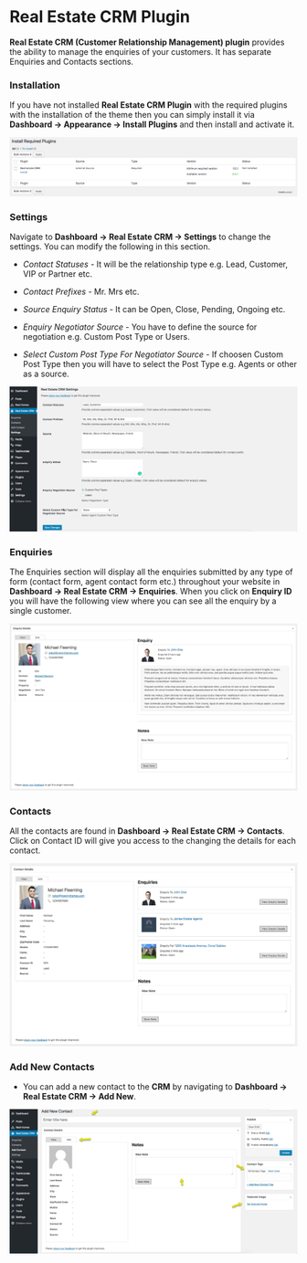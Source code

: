 # Real Estate CRM Plugin

**Real Estate CRM (Customer Relationship Management) plugin** provides the ability to manage the enquiries of your customers. It has separate Enquiries and Contacts sections.

### **Installation**

If you have not installed **Real Estate CRM Plugin** with the required plugins with the installation of the theme then you can simply install it via **Dashboard → Appearance → Install Plugins** and then install and activate it.

![Real Estate CRM Plugin](images/real-estate-crm/installation.png)

### **Settings**

Navigate to **Dashboard → Real Estate CRM → Settings** to change the settings. You can modify the following in this section.

- *Contact Statuses* - It will be the relationship type e.g. Lead, Customer, VIP or Partner etc.
 
- *Contact Prefixes* - Mr. Mrs etc.
 
- *Source Enquiry Status* - It can be Open, Close, Pending, Ongoing etc.
 
- *Enquiry Negotiator Source* - You have to define the source for negotiation e.g. Custom Post Type or Users.

- *Select Custom Post Type For Negotiator Source* - If choosen Custom Post Type then you will have to select the Post Type e.g. Agents or other as a source.

![Real Estate CRM Plugin](images/real-estate-crm/crm-settings.gif)

### **Enquiries**

The Enquiries section will display all the enquiries submitted by any type of form (contact form, agent contact form etc.) throughout your website in **Dashboard → Real Estate CRM → Enquiries**. When you click on **Enquiry ID** you will have the following view where you can see all the enquiry by a single customer.

![Real Estate CRM Plugin](images/real-estate-crm/enquiry-view.png)

### **Contacts**

All the contacts are found in **Dashboard → Real Estate CRM → Contacts**. Click on Contact ID will give you access to the changing the details for each contact.

![Real Estate CRM Plugin](images/real-estate-crm/contact-view.gif)

### **Add New Contacts**

- You can add a new contact to the **CRM** by navigating to **Dashboard → Real Estate CRM → Add New**.

![Real Estate CRM Plugin](images/real-estate-crm/crm-add-new-contact.png)

